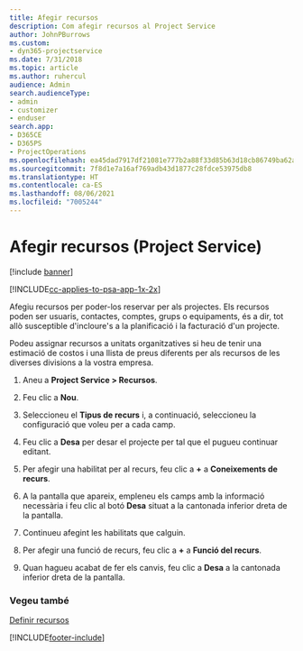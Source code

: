 ```yaml
---
title: Afegir recursos
description: Com afegir recursos al Project Service
author: JohnPBurrows
ms.custom:
- dyn365-projectservice
ms.date: 7/31/2018
ms.topic: article
ms.author: ruhercul
audience: Admin
search.audienceType:
- admin
- customizer
- enduser
search.app:
- D365CE
- D365PS
- ProjectOperations
ms.openlocfilehash: ea45dad7917df21081e777b2a88f33d85b63d18cb86749ba62a24dfdf48bd939
ms.sourcegitcommit: 7f8d1e7a16af769adb43d1877c28fdce53975db8
ms.translationtype: HT
ms.contentlocale: ca-ES
ms.lasthandoff: 08/06/2021
ms.locfileid: "7005244"
---
```

# <a name="add-resources-project-service"></a>Afegir recursos (Project Service)

[!include [banner](../includes/psa-now-project-operations.md)]

[!INCLUDE[cc-applies-to-psa-app-1x-2x](../includes/cc-applies-to-psa-app-1x-2x.md)]

Afegiu recursos per poder-los reservar per als projectes. Els recursos poden ser usuaris, contactes, comptes, grups o equipaments, és a dir, tot allò susceptible d'incloure's a la planificació i la facturació d'un projecte.  
  
Podeu assignar recursos a unitats organitzatives si heu de tenir una estimació de costos i una llista de preus diferents per als recursos de les diverses divisions a la vostra empresa.  
  
1.  Aneu a **Project Service > Recursos**.  
  
2.  Feu clic a **Nou**.  
  
3.  Seleccioneu el **Tipus de recurs** i, a continuació, seleccioneu la configuració que voleu per a cada camp.  
  
4.  Feu clic a **Desa** per desar el projecte per tal que el pugueu continuar editant.  
  
5.  Per afegir una habilitat per al recurs, feu clic a **+** a **Coneixements de recurs**.  
  
6.  A la pantalla que apareix, empleneu els camps amb la informació necessària i feu clic al botó **Desa** situat a la cantonada inferior dreta de la pantalla.  
  
7.  Continueu afegint les habilitats que calguin.  
  
8.  Per afegir una funció de recurs, feu clic a **+** a **Funció del recurs**.  
  
9. Quan hagueu acabat de fer els canvis, feu clic a **Desa** a la cantonada inferior dreta de la pantalla.  
  
### <a name="see-also"></a>Vegeu també  
 [Definir recursos](../psa/set-up-resources.md)


[!INCLUDE[footer-include](../includes/footer-banner.md)]